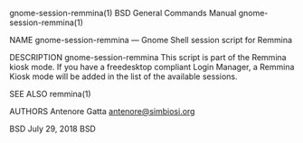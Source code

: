 gnome-session-remmina(1)                                                                 BSD General Commands Manual                                                                 gnome-session-remmina(1)

NAME
     gnome-session-remmina — Gnome Shell session script for Remmina

DESCRIPTION
     gnome-session-remmina This script is part of the Remmina kiosk mode.  If you have a freedesktop compliant Login Manager, a Remmina Kiosk mode will be added in the list of the available sessions.

SEE ALSO
     remmina(1)

AUTHORS
     Antenore Gatta <antenore@simbiosi.org>

BSD                                                                                             July 29, 2018                                                                                             BSD
